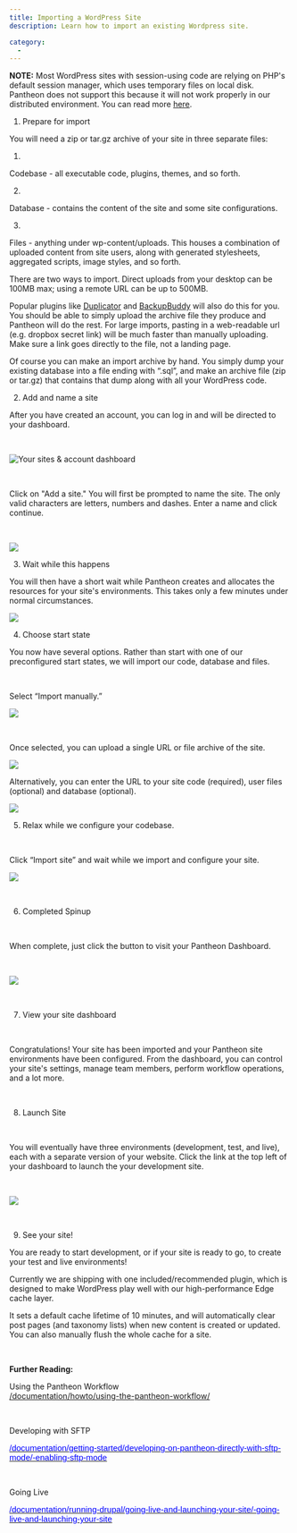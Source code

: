 ```yaml
---
title: Importing a WordPress Site
description: Learn how to import an existing Wordpress site. 

category:
  -
---
```


 **NOTE:** Most WordPress sites with session-using code are relying on PHP's default session manager, which uses temporary files on local disk. Pantheon does not support this because it will not work properly in our distributed environment. You can read more [here](/documentation/advanced-topics/wordpress-and-php-sessions/-wordpress-and-php-sessions).

1. Prepare for import

You will need a zip or tar.gz archive of your site in three separate files:

1.

Codebase - all executable code, plugins, themes, and so forth.

2.

Database - contains the content of the site and some site configurations.

3.

Files - anything under wp-content/uploads. This houses a combination of uploaded content from site users, along with generated stylesheets, aggregated scripts, image styles, and so forth.

​There are two ways to import. Direct uploads from your desktop can be 100MB max; using a remote URL can be up to 500MB.

Popular plugins like [Duplicator](http://wordpress.org/plugins/duplicator/) and [BackupBuddy](http://ithemes.com/codex/page/BackupBuddy) will also do this for you. You should be able to simply upload the archive file they produce and Pantheon will do the rest. For large imports, pasting in a web-readable url (e.g. dropbox secret link) will be much faster than manually uploading. Make sure a link goes directly to the file, not a landing page.

Of course you can make an import archive by hand. You simply dump your existing database into a file ending with “.sql”, and make an archive file (zip or tar.gz) that contains that dump along with all your WordPress code.

2. Add and name a site

After you have created an account, you can log in and will be directed to your dashboard.

 

![Your sites & account dashboard](https://pantheon-systems.desk.com/customer/portal/attachments/247520)

 

Click on "Add a site." You will first be prompted to name the site. The only valid characters are letters, numbers and dashes. Enter a name and click continue.

 

![](https://pantheon-systems.desk.com/customer/portal/attachments/247523)

3. Wait while this happens

You will then have a short wait while Pantheon creates and allocates the resources for your site's environments. This takes only a few minutes under normal circumstances.

![](https://pantheon-systems.desk.com/customer/portal/attachments/247524)

4. Choose start state

You now have several options. Rather than start with one of our preconfigured start states, we will import our code, database and files.

 

Select “Import manually.”

 ![](https://pantheon-systems.desk.com/customer/portal/attachments/247521)  
 

Once selected, you can upload a single URL or file archive of the site.  


 ![](https://pantheon-systems.desk.com/customer/portal/attachments/259156)  


Alternatively, you can enter the URL to your site code (required), user files (optional) and database (optional).

 ![](https://pantheon-systems.desk.com/customer/portal/attachments/247522)

5. Relax while we configure your codebase.

 

Click “Import site” and wait while we import and configure your site.

![](https://pantheon-systems.desk.com/customer/portal/attachments/247524)

 

6. Completed Spinup

 

When complete, just click the button to visit your Pantheon Dashboard.

 

![](https://pantheon-systems.desk.com/customer/portal/attachments/247525)

 

7. View your site dashboard

 

Congratulations! Your site has been imported and your Pantheon site environments have been configured. From the dashboard, you can control your site's settings, manage team members, perform workflow operations, and a lot more.

 

8. Launch Site

 

You will eventually have three environments (development, test, and live), each with a separate version of your website. Click the link at the top left of your dashboard to launch the your development site.

 

![](https://pantheon-systems.desk.com/customer/portal/attachments/247528)

 

9. See your site!

You are ready to start development, or if your site is ready to go, to create your test and live environments!

Currently we are shipping with one included/recommended plugin, which is designed to make WordPress play well with our high-performance Edge cache layer.

It sets a default cache lifetime of 10 minutes, and will automatically clear post pages (and taxonomy lists) when new content is created or updated. You can also manually flush the whole cache for a site.

 

**Further Reading:**

Using the Pantheon Workflow  
 [/documentation/howto/using-the-pantheon-workflow/](/documentation/howto/using-the-pantheon-workflow/)

 

Developing with SFTP

<u><a href="/documentation/getting-started/developing-on-pantheon-directly-with-sftp-mode/-enabling-sftp-mode"><span style="color:#0000FF;"><span id="docs-internal-guid-1dbb1e92-5726-5b99-e61c-33bc84fe656b"><span style="font-size: 15px; font-family: Arial; vertical-align: baseline; white-space: pre-wrap; background-color: transparent;">/documentation/getting-started/developing-on-pantheon-directly-with-sftp-mode/-enabling-sftp-mode</span></span></span></a></u>

 

Going Live

<u><a href="/documentation/running-drupal/going-live-and-launching-your-site/-going-live-and-launching-your-site"><span style="color:#0000FF;"><span id="docs-internal-guid-1dbb1e92-5726-5b99-e61c-33bc84fe656b"><span style="font-size: 15px; font-family: Arial; vertical-align: baseline; white-space: pre-wrap; background-color: transparent;">/documentation/running-drupal/going-live-and-launching-your-site/-going-live-and-launching-your-site</span></span></span></a></u>

 
